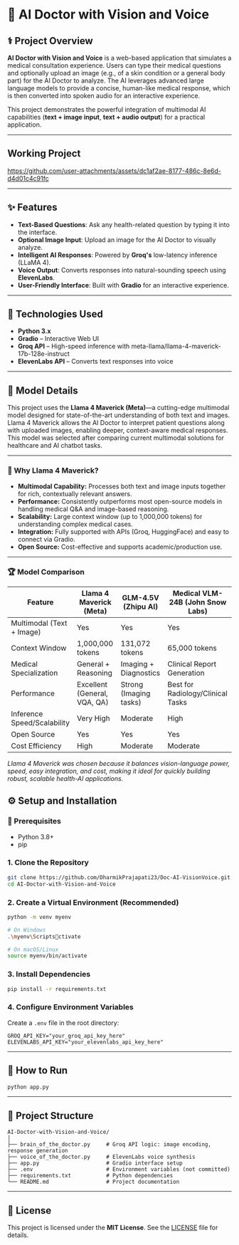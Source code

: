 # 🧠 AI Doctor with Vision and Voice

## ⚕️ Project Overview

**AI Doctor with Vision and Voice** is a web-based application that simulates a medical consultation experience. Users can type their medical questions and optionally upload an image (e.g., of a skin condition or a general body part) for the AI Doctor to analyze. The AI leverages advanced large language models to provide a concise, human-like medical response, which is then converted into spoken audio for an interactive experience.

This project demonstrates the powerful integration of multimodal AI capabilities (**text + image input**, **text + audio output**) for a practical application.

---
## Working Project

https://github.com/user-attachments/assets/dc1af2ae-8177-486c-8e6d-d4d01c4c91fc

---

## ✨ Features

- **Text-Based Questions**: Ask any health-related question by typing it into the interface.
- **Optional Image Input**: Upload an image for the AI Doctor to visually analyze.
- **Intelligent AI Responses**: Powered by **Groq's** low-latency inference (LLaMA 4).
- **Voice Output**: Converts responses into natural-sounding speech using **ElevenLabs**.
- **User-Friendly Interface**: Built with **Gradio** for an interactive experience.

---

## 🚀 Technologies Used

- **Python 3.x**
- **Gradio** – Interactive Web UI
- **Groq API** – High-speed inference with meta-llama/llama-4-maverick-17b-128e-instruct
- **ElevenLabs API** – Converts text responses into voice

---


## 🧠 Model Details

This project uses the **Llama 4 Maverick (Meta)**—a cutting-edge multimodal model designed for state-of-the-art understanding of both text and images. Llama 4 Maverick allows the AI Doctor to interpret patient questions along with uploaded images, enabling deeper, context-aware medical responses. This model was selected after comparing current multimodal solutions for healthcare and AI chatbot tasks.

---

### 🤖 Why Llama 4 Maverick?

- **Multimodal Capability:** Processes both text and image inputs together for rich, contextually relevant answers.
- **Performance:** Consistently outperforms most open-source models in handling medical Q&A and image-based reasoning.
- **Scalability:** Large context window (up to 1,000,000 tokens) for understanding complex medical cases.
- **Integration:** Fully supported with APIs (Groq, HuggingFace) and easy to connect via Gradio.
- **Open Source:** Cost-effective and supports academic/production use.

---

### 🏆 Model Comparison

| Feature                      | Llama 4 Maverick (Meta)      | GLM-4.5V (Zhipu AI)         | Medical VLM-24B (John Snow Labs)  |
|------------------------------|------------------------------|-----------------------------|-----------------------------------|
| Multimodal (Text + Image)    | Yes                          | Yes                         | Yes                               |
| Context Window               | 1,000,000 tokens             | 131,072 tokens              | 65,000 tokens                     |
| Medical Specialization       | General + Reasoning          | Imaging + Diagnostics       | Clinical Report Generation        |
| Performance                  | Excellent (General, VQA, QA) | Strong (Imaging tasks)      | Best for Radiology/Clinical Tasks |
| Inference Speed/Scalability  | Very High                    | Moderate                    | High                              |
| Open Source                  | Yes                          | Yes                         | Yes                               |
| Cost Efficiency              | High                         | Moderate                    | Moderate                          |

*Llama 4 Maverick was chosen because it balances vision-language power, speed, easy integration, and cost, making it ideal for quickly building robust, scalable health-AI applications.*


## ⚙️ Setup and Installation

### 🔧 Prerequisites

- Python 3.8+
- pip

### 1. Clone the Repository

```bash
git clone https://github.com/DharmikPrajapati23/Doc-AI-VisionVoice.git
cd AI-Doctor-with-Vision-and-Voice
```

### 2. Create a Virtual Environment (Recommended)

```bash
python -m venv myenv

# On Windows
.\myenv\Scriptsctivate

# On macOS/Linux
source myenv/bin/activate
```

### 3. Install Dependencies

```bash
pip install -r requirements.txt
```

### 4. Configure Environment Variables

Create a `.env` file in the root directory:

```
GROQ_API_KEY="your_groq_api_key_here"
ELEVENLABS_API_KEY="your_elevenlabs_api_key_here"
```

---

## 🏃 How to Run

```bash
python app.py
```

---

## 📂 Project Structure

```
AI-Doctor-with-Vision-and-Voice/
│
├── brain_of_the_doctor.py     # Groq API logic: image encoding, response generation
├── voice_of_the_doctor.py     # ElevenLabs voice synthesis
├── app.py                     # Gradio interface setup
├── .env                       # Environment variables (not committed)
├── requirements.txt           # Python dependencies
└── README.md                  # Project documentation
```

---

## 📄 License

This project is licensed under the **MIT License**. See the [LICENSE](LICENSE) file for details.
